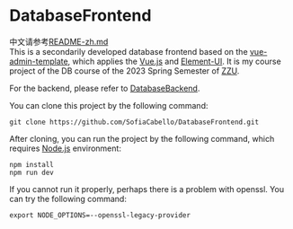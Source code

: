 # DatabaseFrontend
中文请参考[README-zh.md](./README-zh.md)\
This is a secondarily developed database frontend based on the [vue-admin-template](https://github.com/PanJiaChen/vue-admin-template), which applies the [Vue.js](https://github.com/vuejs) and [Element-UI](https://github.com/ElemeFE/element). It is my course project of the DB course of the 2023 Spring Semester of [ZZU](http://www.zzu.edu.cn/).

For the backend, please refer to [DatabaseBackend]().

You can clone this project by the following command:
```
git clone https://github.com/SofiaCabello/DatabaseFrontend.git
```
After cloning, you can run the project by the following command, which requires [Node.js](https://nodejs.org/en/) environment:
```
npm install
npm run dev
```
If you cannot run it properly, perhaps there is a problem with openssl. You can try the following command:
```
export NODE_OPTIONS=--openssl-legacy-provider
```

